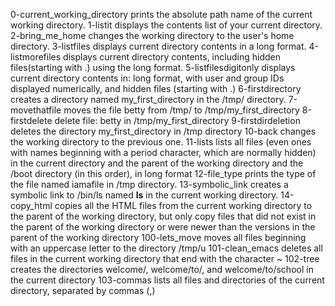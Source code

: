  0-current_working_directory prints the absolute path name of the current working directory.
 1-listit displays the contents list of your current directory.
 2-bring_me_home changes the working directory to the user's home directory.
 3-listfiles displays current directory contents in a long format.
 4-listmorefiles displays current directory contents, including hidden files(starting with .) using the long format.
 5-listfilesdigitonly displays current directory contents in: long format, with user and group IDs displayed numerically, and hidden files (starting with .)
 6-firstdirectory creates a directory named my_first_directory in the /tmp/ directory. 
 7-movethatfile moves the file betty from /tmp/ to /tmp/my_first_directory
 8-firstdelete delete file: betty in /tmp/my_first_directory
 9-firstdirdeletion deletes the directory my_first_directory in /tmp directory
 10-back changes the working directory to the previous one.
 11-lists lists all files (even ones with names beginning with a period character, which are normally hidden) in the current directory and the parent of the working directory and the /boot directory (in this order), in long format
 12-file_type prints the type of the file named iamafile in /tmp directory.
 13-symbolic_link creates a symbolic link to /bin/ls named __ls__ in the current working directory.
 14-copy_html copies all the HTML files from the current working directory to the parent of the working directory, but only copy files that did not exist in the parent of the working directory or were newer than the versions in the parent of the working directory
 100-lets_move moves all files beginning with an uppercase letter to the directory /tmp/u
 101-clean_emacs deletes all files in the current working directory that end with the character ~
 102-tree creates the directories welcome/, welcome/to/, and welcome/to/school in the current directory
 103-commas lists all files and directories of the current directory, separated by commas (,)   
